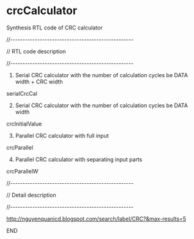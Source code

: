 # crcCalculator
Synthesis RTL code of CRC calculator

//--------------------------------------------------

// RTL code description

//--------------------------------------------------

1) Serial CRC calculator with the number of calculation cycles be DATA width + CRC width

serialCrcCal

2) Serial CRC calculator with the number of calculation cycles be DATA width

crcInitialValue

3) Parallel CRC calculator with full input

crcParallel

4) Parallel CRC calculator with separating input parts

crcParallelW

//--------------------------------------------------

// Detail description

//--------------------------------------------------

http://nguyenquanicd.blogspot.com/search/label/CRC?&max-results=5


END
